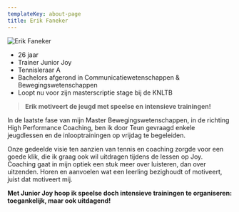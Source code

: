 ```yaml
---
templateKey: about-page
title: Erik Faneker
---
```

![](https://res.cloudinary.com/junior-joy/image/upload/v1591608590/WhatsApp_Image_2020-06-08_at_11.29.31_rmabiz.jpg "Erik Faneker")

* 26 jaar  
* Trainer Junior Joy
* Tennisleraar A
* Bachelors afgerond in Communicatiewetenschappen & Bewegingswetenschappen
* Loopt nu voor zijn masterscriptie stage bij de KNLTB

> **Erik motiveert de jeugd met speelse en intensieve trainingen!**

In de laatste fase van mijn Master Bewegingswetenschappen, in de richting High Performance Coaching, ben ik door Teun gevraagd enkele jeugdlessen en de inlooptrainingen op vrijdag te begeleiden. 

Onze gedeelde visie ten aanzien van tennis en coaching zorgde voor een goede klik, die ik graag ook wil uitdragen tijdens de lessen op Joy. Coaching gaat in mijn optiek een stuk meer over luisteren, dan over uitzenden. Horen en aanvoelen wat een leerling bezighoudt of motiveert, juist dat motiveert mij.

**Met Junior Joy hoop ik speelse doch intensieve trainingen te organiseren: toegankelijk, maar ook uitdagend!**
